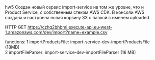 hw5
Создан новый сервис import-service на том же уровне, что и Product Service, с собственным стеком AWS CDK. 
В консоли AWS создана и настроена новая корзину S3 с папкой с именем uploaded.


 HTTP GET https://czhq2bhbmi.execute-api.eu-west-1.amazonaws.com/dev/import?name=example.csv
                                                               
functions:
1 importProductsFile: import-service-dev-importProductsFile (18MB)                                                                                
2 importFileParser: import-service-dev-importFileParser (18 MB)       


